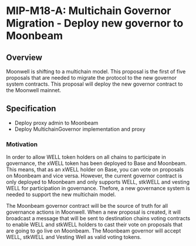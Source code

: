 # MIP-M18-A: Multichain Governor Migration - Deploy new governor to Moonbeam

## Overview

Moonwell is shifting to a multichain model. This proposal is the first of five
proposals that are needed to migrate the protocol to the new governor system
contracts. This proposal will deploy the new governor contract to the Moonwell
mainnet.

## Specification

- Deploy proxy admin to Moonbeam
- Deploy MultichainGovernor implementation and proxy

### Motivation

In order to allow WELL token holders on all chains to participate in governance,
the xWELL token has been deployed to Base and Moonbeam. This means, that as an
xWELL holder on Base, you can vote on proposals on Moonbeam and vice versa.
However, the current governor contract is only deployed to Moonbeam and only
supports WELL, stkWELL and vesting WELL for participation in governance.
Thefore, a new governance system is needed to support the new multichain model.

The Moonbeam governor contract will be the source of truth for all governance
actions in Moonwell. When a new proposal is created, it will broadcast a message
that will be sent to destination chains voting contracts to enable WELL and
stkWELL holders to cast their vote on proposals that are going to go live on
Moonbeam. The Moonbeam governor will accept WELL, stkWELL and Vesting Well as
valid voting tokens.
